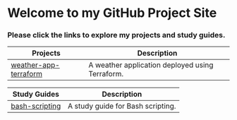 <!-- <!DOCTYPE html>
<html lang="en">
    <head>
        <meta charset="UTF-8">
        <meta name="viewport" content="width=device-width, initial-scale=1.0">
        <title>My GitHub Projects</title>
    </head>
    <body>
        <h1>Welcome to my Github Project Site</h1>
        <p>Please click the links to explore my projects.</p>
        <ul><a href="https://github.com/madang804/weather-app-terraform">weather-app-terraform</a></ul>
    </body>
</html> -->

# Welcome to my GitHub Project Site


### Please click the links to explore my projects and study guides.


| Projects                                                                             | Description                                                        |
| -------------------------------------------------------------------------------------| ------------------------------------------------------------------ |
| [weather-app-terraform](https://github.com/madang804/weather-app-terraform)         | A weather application deployed using Terraform.                    |


| Study Guides                                                                         | Description                                                        |
| -------------------------------------------------------------------------------------| ------------------------------------------------------------------ |
| [bash-scripting](https://madang804.github.io/bash-scripting)                        | A study guide for Bash scripting.                                  |
